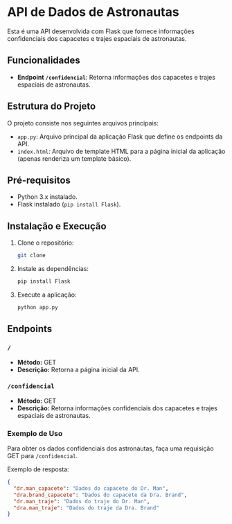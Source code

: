 # API de Dados de Astronautas

Esta é uma API desenvolvida com Flask que fornece informações confidenciais dos capacetes e trajes espaciais de astronautas.

## Funcionalidades

- **Endpoint `/confidencial`**: Retorna informações dos capacetes e trajes espaciais de astronautas.

## Estrutura do Projeto

O projeto consiste nos seguintes arquivos principais:

- `app.py`: Arquivo principal da aplicação Flask que define os endpoints da API.
- `index.html`: Arquivo de template HTML para a página inicial da aplicação (apenas renderiza um template básico).

## Pré-requisitos

- Python 3.x instalado.
- Flask instalado (`pip install Flask`).

## Instalação e Execução

1. Clone o repositório:

    ```bash
    git clone 
    ```

2. Instale as dependências:

    ```bash
    pip install Flask
    ```

3. Execute a aplicação:

    ```bash
    python app.py
    ```
## Endpoints

### `/`

- **Método:** GET
- **Descrição:** Retorna a página inicial da API.

### `/confidencial`

- **Método:** GET
- **Descrição:** Retorna informações confidenciais dos capacetes e trajes espaciais de astronautas.

### Exemplo de Uso

Para obter os dados confidenciais dos astronautas, faça uma requisição GET para `/confidencial`.

Exemplo de resposta:

```json
{
  "dr.man_capacete": "Dados do capacete do Dr. Man",
  "dra.brand_capacete": "Dados do capacete da Dra. Brand",
  "dr.man_traje": "Dados do traje do Dr. Man",
  "dra.man_traje": "Dados do traje da Dra. Brand"
}
